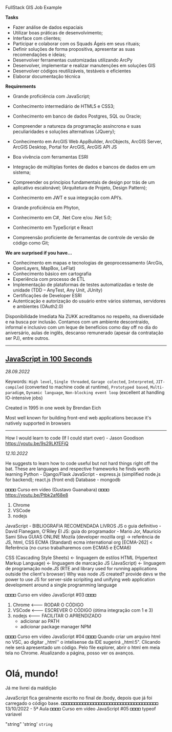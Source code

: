 FullStack GIS Job Example

<b>Tasks</b>
- Fazer análise de dados espaciais
- Utilizar boas práticas de desenvolvimento;
- Interface com clientes;
- Participar e colaborar com os Squads Ágeis em seus rituais;
- Definir soluções de forma propositiva, apresentar as suas recomendações e ideias;
- Desenvolver ferramentas customizadas utilizando ArcPy
- Desenvolver, implementar e realizar manutenções em soluções GIS
- Desenvolver códigos reutilizáveis, testáveis e eficientes
- Elaborar documentação técnica

<b>Requirements</b>
- Grande proficiência com JavaScript;
- Conhecimento intermediário de HTML5 e CSS3;
- Conhecimento em banco de dados Postgres, SQL ou Oracle;
- Compreender a natureza da programação assíncrona e suas peculiaridades e soluções alternativas (JQuery);
- Conhecimento em ArcGIS Web AppBuilder, ArcObjects, ArcGIS Server, ArcGIS Desktop, Portal for ArcGIS,
ArcGIS API JS

- Boa vivência com ferramentas ESRI
- Integração de múltiplas fontes de dados e bancos de dados em um sistema;
- Compreender os princípios fundamentais de design por trás de um aplicativo escalonável; (Arquitetura de Projeto, Design Pattern);
- Conhecimento em JWT e sua integração com API’s.
- Grande proficiência em Phyton,
- Conhecimento em C#, .Net Core e/ou .Net 5.0;
- Conhecimento em TypeScript e React
- Compreensão proficiente de ferramentas de controle de versão de código como Git;

<b>We are surprised if you have...</b>
- Conhecimento em mapas e tecnologias de geoprocessamento (ArcGis, OpenLayers, MapBox, LeFlat)
- Conhecimento básico em cartografia
- Experiência com processo de ETL
- Implementação de plataformas de testes automatizadas e teste de unidade (TDD – AnyTest, Any Unit, JUnity)
- Certificações de Developer ESRI
- Autenticação e autorização do usuário entre vários sistemas, servidores e ambientes (OAuth2.0)

Disponibilidade Imediata
Na ZUKK acreditamos no respeito, na diversidade e na busca por inclusão. Contamos com um ambiente descontraído, informal e inclusivo com um leque de benefícios como day off no dia do aniversário, aulas de inglês, descanso remunerado (apesar da contratação ser PJ), entre outros.

---
## [JavaScript in 100 Seconds](https://youtu.be/DHjqpvDnNGE)
<i>28.09.2022</i>

Keywords: `High level`, `Single threaded`, `Garage colected`, `Interpreted`, `JIT-compiled` (converted to machine code at runtime), `Prototyped based`, `Multi-paradigm`, `Dynamic language`, `Non-blocking event loop` (excellent at handling IO-intensive jobs)

Created in 1995 in one week by Brendan Eich

Most well known for building front-end web applications because it's natively supported in browsers



---
How I would learn to code (If I could start over) - Jason Goodison
https://youtu.be/9s29LKfEFjQ

<i>12.10.2022</i>

He suggests to learn how to code useful but not hard things right off the bat.
These are languages and respective frameworks he finds worth learning
    Python - Django/Flask
    JavaScript - express.js (simplified node.js for backend); react.js (front end)
    Database - mongodb

◘◘◘◘ Curso em vídeo (Gustavo Guanabara) ◘◘◘◘
https://youtu.be/Ptbk2af68e8
1. Chrome
2. VSCode
3. nodejs

JavaScript - BIBLIOGRAFIA RECOMENDADA
  LIVROS
    JS o guia definitivo - David Flanegam, O'Riley El
    JS: guia do programador - Mario Jor, Mauricio Sami Silva
  GUIAS ONLINE
    Mozila (developer mozilla org) -> referência de JS, html, CSS
    ECMA (Standard) ecma international org [ECMA-262] < Referência
  (no curso trabalharemos com ECMA5 e ECMA6)



CSS 	(Cascading Style Sheets)	<- linguagem de estilos
HTML 	(Hypertext Markup Language)	<- linguagem de marcação
JS 	(JavaScript)			<- linguagem de programação
node.JS (RTE and library used for running applications outside the client's browser)
  Why was node JS created?
  provide devs w the power to use JS for server-side scripiting and unifying
  web application development around a single programming language

◘◘◘◘ Curso em vídeo JavaScript #03 ◘◘◘◘
1. Chrome <--- RODAR O CÓDIGO
2. VSCode <--- ESCREVER O CÓDIGO (ótima integração com 1 e 3)
3. nodejs <--- FACILITAR  O APRENDIZADO
    * adicionar ao PATH
    * adicionar package manager NPM

◘◘◘◘ Curso em vídeo JavaScript #04 ◘◘◘◘
Quando criar um arquivo html no VSC,
ao digitar ,,html'' o intelisense da IDE
sugerirá ,,html:5". Clicando nele será 
apresentado um código. 
Pelo file explorer, abrir o html em
meia tela no Chrome. Atualizando a
página, posso ver os avanços.

<!DOCTYPE html>
<html lang="pt-br">
<head>
     <meta charset="UTF-8">
     <meta name="viewport" content="width-device-width, initial-scale=1.0">
     <meta http-equiv="X-UA-Compatible" content="ie-edge">
     <title> Meu primeiro programa... </title>
</head>
<body>
      <h1>Olá, mundo!</h1>
      <p>Já me livrei da maldição</p>
</body>
</html>

JavaScript fica geralmente escrito no final de /body, depois que já foi carregado o código base.
◘◘◘◘◘◘◘◘◘◘◘◘◘◘◘◘◘◘◘◘◘◘◘◘◘◘◘◘◘◘◘◘◘◘◘◘
13/10/2022 - 5ª Aula
◘◘◘◘ Curso em vídeo JavaScript #05 ◘◘◘◘
typeof variavel

"string"
'string'
`string`